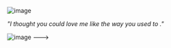 ![image](https://tenor.com/en-GB/view/jinx-arcane-league-of-legends-arcane-jinx-jinx-arcane-gif-23869766.gif)

*"I thought you could love me like the way you used to ."*

![image](https://cdn.discordapp.com/attachments/1201582099732369552/1317958172060815543/Untitled238_20241215205447.png?ex=676093b2&is=675f4232&hm=7ea8b51fa64aefc82bbaa964ec0beff09edd71991ce2dc56ec287d954c3d93ce&.gif)
--->
